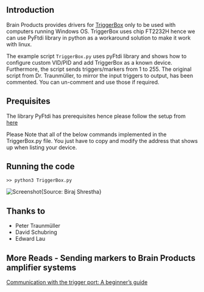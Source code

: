 ## Introduction
Brain Products provides drivers for [TriggerBox](https://www.brainproducts.com/solutions/triggerbox/) only to be used with computers running Windows OS. TriggerBox uses chip FT2232H hence we can use PyFtdi library in python as a workaround solution to make it work with linux.

The example script `TriggerBox.py` uses pyFtdi library and shows how to configure custom VID/PID and add TriggerBox as a known device. Furthermore, the script sends triggers/markers from 1 to 255. The original script from Dr. Traunmüller, to mirror the input triggers to output, has been commented. You can un-comment and use those if required. 

## Prequisites
The library PyFtdi has prerequisites hence please follow the setup from [here](https://eblot.github.io/pyftdi/installation.html#prerequisites)

Please Note that all of the below commands implemented in the TriggerBox.py file. You just have to copy and modify the address that shows up when listing your device.

## Running the code 
`>> python3 TriggerBox.py`

![Screenshot](https://user-images.githubusercontent.com/111654544/215162350-fde38ff5-4f66-4337-8f34-136427451810.png){Source: Biraj Shrestha}




## Thanks to
- Peter Traunmüller 
- David Schubring
- Edward Lau

## More Reads - Sending markers to Brain Products amplifier systems
[Communication with the trigger port: A beginner’s guide](https://pressrelease.brainproducts.com/trigger-beginners-guide/)
